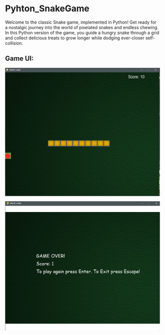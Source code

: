 # Pyhton_SnakeGame

Welcome to the classic Snake game, implemented in Python! 
Get ready for a nostalgic journey into the world of pixelated snakes and endless chewing. In this Python version of the game, you guide a hungry snake through a grid and collect delicious treats to grow longer while dodging ever-closer self-collision.

## Game UI:
![Game UI](Image/Gameplay_UI.png "Gameplay screenshot")

![Gameover UI](Image/GameOver_UI.png "Gameover screenshot")

